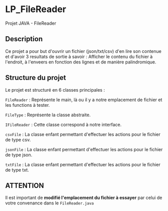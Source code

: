 # LP_FileReader

Projet JAVA - FileReader

## Description
Ce projet a pour but d'ouvrir un fichier (json/txt/csv) d'en lire son contenue et d'avoir 3 resultats de sortie à savoir : Afficher le contenu du fichier à l'endroit, à l'enveers en fonction des lignes et de manière palindromique.

## Structure du projet
Le projet est structuré en 6 classes principales :

`FileReader` : Représente le main, là ou il y a notre emplacement de fichier et les functions à tester.

`FileType` : Représente la classe abstraite.

`IFileReader` : Cette classe correspond à notre interface.

`csvFile` : La classe enfant permettant d'effectuer les actions pour le fichier de type csv.

`jsonFile` : La classe enfant permettant d'effectuer les actions pour le fichier de type json.

`txtFile` : La classe enfant permettant d'effectuer les actions pour le fichier de type txt.


## ATTENTION
Il est important de **modifié l'emplacement du fichier à essayer** par celui de votre convenance dans le `FileReader.java`
